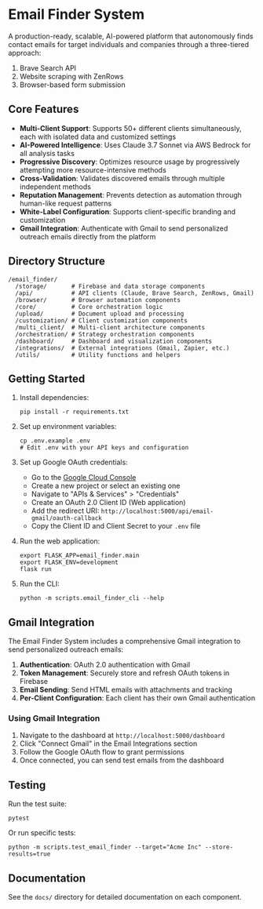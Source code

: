 # Email Finder System

A production-ready, scalable, AI-powered platform that autonomously finds contact emails for target individuals and companies through a three-tiered approach:
1. Brave Search API
2. Website scraping with ZenRows
3. Browser-based form submission

## Core Features

- **Multi-Client Support**: Supports 50+ different clients simultaneously, each with isolated data and customized settings
- **AI-Powered Intelligence**: Uses Claude 3.7 Sonnet via AWS Bedrock for all analysis tasks
- **Progressive Discovery**: Optimizes resource usage by progressively attempting more resource-intensive methods
- **Cross-Validation**: Validates discovered emails through multiple independent methods
- **Reputation Management**: Prevents detection as automation through human-like request patterns
- **White-Label Configuration**: Supports client-specific branding and customization
- **Gmail Integration**: Authenticate with Gmail to send personalized outreach emails directly from the platform

## Directory Structure

```
/email_finder/
  /storage/       # Firebase and data storage components
  /api/           # API clients (Claude, Brave Search, ZenRows, Gmail)
  /browser/       # Browser automation components
  /core/          # Core orchestration logic
  /upload/        # Document upload and processing
  /customization/ # Client customization components
  /multi_client/  # Multi-client architecture components
  /orchestration/ # Strategy orchestration components
  /dashboard/     # Dashboard and visualization components
  /integrations/  # External integrations (Gmail, Zapier, etc.)
  /utils/         # Utility functions and helpers
```

## Getting Started

1. Install dependencies:
   ```
   pip install -r requirements.txt
   ```

2. Set up environment variables:
   ```
   cp .env.example .env
   # Edit .env with your API keys and configuration
   ```

3. Set up Google OAuth credentials:
   - Go to the [Google Cloud Console](https://console.cloud.google.com/)
   - Create a new project or select an existing one
   - Navigate to "APIs & Services" > "Credentials"
   - Create an OAuth 2.0 Client ID (Web application)
   - Add the redirect URI: `http://localhost:5000/api/email-gmail/oauth-callback`
   - Copy the Client ID and Client Secret to your `.env` file

4. Run the web application:
   ```
   export FLASK_APP=email_finder.main
   export FLASK_ENV=development
   flask run
   ```

5. Run the CLI:
   ```
   python -m scripts.email_finder_cli --help
   ```

## Gmail Integration

The Email Finder System includes a comprehensive Gmail integration to send personalized outreach emails:

1. **Authentication**: OAuth 2.0 authentication with Gmail
2. **Token Management**: Securely store and refresh OAuth tokens in Firebase
3. **Email Sending**: Send HTML emails with attachments and tracking
4. **Per-Client Configuration**: Each client has their own Gmail authentication

### Using Gmail Integration

1. Navigate to the dashboard at `http://localhost:5000/dashboard`
2. Click "Connect Gmail" in the Email Integrations section
3. Follow the Google OAuth flow to grant permissions
4. Once connected, you can send test emails from the dashboard

## Testing

Run the test suite:
```
pytest
```

Or run specific tests:
```
python -m scripts.test_email_finder --target="Acme Inc" --store-results=true
```

## Documentation

See the `docs/` directory for detailed documentation on each component. 